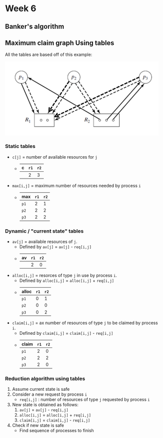 # Week 6

## Banker's algorithm

## Maximum claim graph Using tables

All the tables are based off of this example:

![graph](images/garph_example2.png)


### Static tables
* `c[j]` = number of available resources for `j`
   * | **c** 	| `r1` 	| `r2` 	|
      |---	|----	|----	|
      |   	| 2  	| 3  	|

* `max[i,j]` = maximum number of resources needed by process `i`
  *   | **max** 	| `r1` 	| `r2` 	|
      |-----	|----	|----	|
      | `p1`  	| 2  	| 1  	|
      | `p2`  	| 2  	| 2  	|
      | `p3`  	| 2  	| 2  	|

### Dynamic / "current state" tables

* `av[j]` = available resources of `j`.
  * Defined by `av[j]` = `av[j]` - `req[i,j]`
  *  | **av** 	| `r1` 	| `r2` 	|
      |---	|----	|----	|
      |   	| 2  	| 0  	|
* `alloc[i,j]` = resorces of type `j` in use by process `i`.
  * Defined by `alloc[i,j]` = `alloc[i,j]` + `req[i,j]`
  * | alloc 	| `r1` 	| `r2` 	|
    |-------	|------	|------	|
    | `p1`  	| 0    	| 1    	|
    | `p2`  	| 0    	| 0    	|
    | `p3`  	| 0    	| 2    	|
* `claim[i,j]` = ax number of resources of type `j` to be claimed by process `i`.
  * Defined by `claim[i,j]` = `claim[i,j]` - `req[i,j]`
  * | claim 	| `r1` 	| `r2` 	|
      |-------	|------	|------	|
      | `p1`  	| 2    	| 0    	|
      | `p2`  	| 2    	| 2    	|
      | `p3`  	| 2    	| 0    	|


### Reduction algorithm using tables
1. Assume current state is safe
2. Consider a new request by process `i`
   * `req[i,j]` : number of resources of type `j` requested by process `i`
3. New state is obtained as follows:
   1. `av[j]` = `av[j]` - `req[i,j]`
   2. `alloc[i,j]` = `alloc[i,j]` + `req[i,j]`
   3. `claim[i,j]` = `claim[i,j]` - `req[i,j]`
4. Check if new state is safe
   * Find sequence of processes to finish
